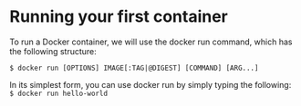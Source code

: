 # Running your first container
To run a Docker container, we will use the docker run command, which has the following structure:
```
$ docker run [OPTIONS] IMAGE[:TAG|@DIGEST] [COMMAND] [ARG...]
```

In its simplest form, you can use docker run by simply typing the following:
`$ docker run hello-world`
